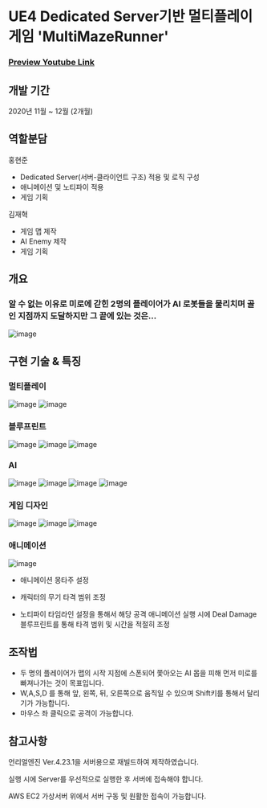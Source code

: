# UE4 Dedicated Server기반 멀티플레이 게임 'MultiMazeRunner'
### [Preview Youtube Link](https://www.youtube.com/watch?v=7MpnQJNhdzQ)

## 개발 기간
2020년 11월 ~ 12월 (2개월)

## 역할분담

홍현준
- Dedicated Server(서버-클라이언트 구조) 적용 및 로직 구성
- 애니메이션 및 노티파이 적용
- 게임 기획

김재혁
- 게임 맵 제작
- AI Enemy 제작
- 게임 기획

## 개요
### 알 수 없는 이유로 미로에 갇힌 2명의 플레이어가 AI 로봇들을 물리치며 골인 지점까지 도달하지만 그 끝에 있는 것은…
![image](https://user-images.githubusercontent.com/70702088/116786919-43166400-aadc-11eb-99e5-b110005b948a.png)


## 구현 기술 & 특징
### 멀티플레이
![image](https://user-images.githubusercontent.com/70702088/116786938-5d504200-aadc-11eb-85f4-8e47ccb15229.png)
![image](https://user-images.githubusercontent.com/70702088/116787647-3dbb1880-aae0-11eb-8bc4-8833e140a010.png)
### 블루프린트
![image](https://user-images.githubusercontent.com/70702088/116787374-925d9400-aade-11eb-97bd-66df78ec17d1.png)
![image](https://user-images.githubusercontent.com/70702088/116786990-9c7e9300-aadc-11eb-8ede-f04d17988b91.png)
![image](https://user-images.githubusercontent.com/70702088/116786997-a0aab080-aadc-11eb-8870-789394a6865e.png)

### AI
![image](https://user-images.githubusercontent.com/70702088/116787110-3d6d4e00-aadd-11eb-9ba7-d8f3962cf53a.png)
![image](https://user-images.githubusercontent.com/70702088/116787037-d2237c00-aadc-11eb-85cc-7e2a5a474121.png)
![image](https://user-images.githubusercontent.com/70702088/116787031-cb950480-aadc-11eb-95d7-bb918f87c7b7.png)
![image](https://user-images.githubusercontent.com/70702088/116787038-d8b1f380-aadc-11eb-9870-dd01b3e69667.png)

### 게임 디자인
![image](https://user-images.githubusercontent.com/70702088/116787078-0860fb80-aadd-11eb-8c65-bf13aaa76f98.png)
![image](https://user-images.githubusercontent.com/70702088/116787081-0bf48280-aadd-11eb-868a-e83021d69938.png)
![image](https://user-images.githubusercontent.com/70702088/116787070-0434de00-aadd-11eb-9c7d-38f8eaa75414.png)

### 애니메이션
![image](https://user-images.githubusercontent.com/70702088/116787599-e0bf6280-aadf-11eb-88b5-1812ac36c26d.png)
- 애니메이션 몽타주 설정

- 캐릭터의 무기 타격 범위 조정

- 노티파이 타임라인 설정을 통해서 해당 공격 애니메이션 실행 시에 Deal Damage 블루프린트를 통해 타격 범위 및 시간을 적절히 조정


## 조작법
- 두 명의 플레이어가 맵의 시작 지점에 스폰되어 쫓아오는 AI 몹을 피해 먼저 미로를 빠져나가는 것이 목표입니다.
- W,A,S,D 를 통해 앞, 왼쪽, 뒤, 오른쪽으로 움직일 수 있으며 Shift키를 통해서 달리기가 가능합니다.
- 마우스 좌 클릭으로 공격이 가능합니다.

## 참고사항
언리얼엔진 Ver.4.23.1을 서버용으로 재빌드하여 제작하였습니다.

실행 시에 Server를 우선적으로 실행한 후 서버에 접속해야 합니다.

AWS EC2 가상서버 위에서 서버 구동 및 원활한 접속이 가능합니다.

